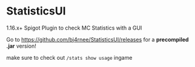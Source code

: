 # StatisticsUI
1.16.x+ Spigot Plugin to check MC Statistics with a GUI

Go to https://github.com/bj4rnee/StatisticsUI/releases for a **precompiled .jar** version!

make sure to check out `/stats show usage` ingame
